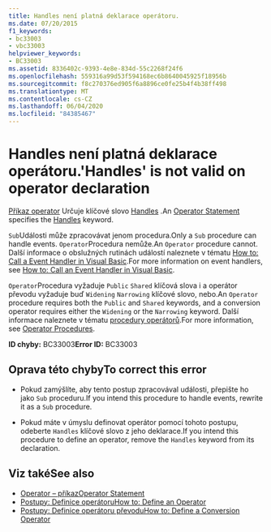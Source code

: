 ```yaml
---
title: Handles není platná deklarace operátoru.
ms.date: 07/20/2015
f1_keywords:
- bc33003
- vbc33003
helpviewer_keywords:
- BC33003
ms.assetid: 8336402c-9393-4e8e-834d-55c2268f24f6
ms.openlocfilehash: 559316a99d53f594168ec6b8640045925f18956b
ms.sourcegitcommit: f8c270376ed905f6a8896ce0fe25b4f4b38ff498
ms.translationtype: MT
ms.contentlocale: cs-CZ
ms.lasthandoff: 06/04/2020
ms.locfileid: "84385467"
---
```

# <a name="handles-is-not-valid-on-operator-declaration"></a><span data-ttu-id="fcc16-102">Handles není platná deklarace operátoru.</span><span class="sxs-lookup"><span data-stu-id="fcc16-102">'Handles' is not valid on operator declaration</span></span>
<span data-ttu-id="fcc16-103">[Příkaz operator](../language-reference/statements/operator-statement.md) Určuje klíčové slovo [Handles](../language-reference/statements/handles-clause.md) .</span><span class="sxs-lookup"><span data-stu-id="fcc16-103">An [Operator Statement](../language-reference/statements/operator-statement.md) specifies the [Handles](../language-reference/statements/handles-clause.md) keyword.</span></span>  
  
 <span data-ttu-id="fcc16-104">`Sub`Události může zpracovávat jenom procedura.</span><span class="sxs-lookup"><span data-stu-id="fcc16-104">Only a `Sub` procedure can handle events.</span></span> <span data-ttu-id="fcc16-105">`Operator`Procedura nemůže.</span><span class="sxs-lookup"><span data-stu-id="fcc16-105">An `Operator` procedure cannot.</span></span> <span data-ttu-id="fcc16-106">Další informace o obslužných rutinách událostí naleznete v tématu [How to: Call a Event Handler in Visual Basic](../programming-guide/language-features/procedures/how-to-call-an-event-handler.md).</span><span class="sxs-lookup"><span data-stu-id="fcc16-106">For more information on event handlers, see [How to: Call an Event Handler in Visual Basic](../programming-guide/language-features/procedures/how-to-call-an-event-handler.md).</span></span>  
  
 <span data-ttu-id="fcc16-107">`Operator`Procedura vyžaduje `Public` `Shared` klíčová slova i a operátor převodu vyžaduje buď `Widening` `Narrowing` klíčové slovo, nebo.</span><span class="sxs-lookup"><span data-stu-id="fcc16-107">An `Operator` procedure requires both the `Public` and `Shared` keywords, and a conversion operator requires either the `Widening` or the `Narrowing` keyword.</span></span> <span data-ttu-id="fcc16-108">Další informace naleznete v tématu [procedury operátorů](../programming-guide/language-features/procedures/operator-procedures.md).</span><span class="sxs-lookup"><span data-stu-id="fcc16-108">For more information, see [Operator Procedures](../programming-guide/language-features/procedures/operator-procedures.md).</span></span>  
  
 <span data-ttu-id="fcc16-109">**ID chyby:** BC33003</span><span class="sxs-lookup"><span data-stu-id="fcc16-109">**Error ID:** BC33003</span></span>  
  
## <a name="to-correct-this-error"></a><span data-ttu-id="fcc16-110">Oprava této chyby</span><span class="sxs-lookup"><span data-stu-id="fcc16-110">To correct this error</span></span>  
  
- <span data-ttu-id="fcc16-111">Pokud zamýšlíte, aby tento postup zpracovával události, přepište ho jako `Sub` proceduru.</span><span class="sxs-lookup"><span data-stu-id="fcc16-111">If you intend this procedure to handle events, rewrite it as a `Sub` procedure.</span></span>  
  
- <span data-ttu-id="fcc16-112">Pokud máte v úmyslu definovat operátor pomocí tohoto postupu, odeberte `Handles` klíčové slovo z jeho deklarace.</span><span class="sxs-lookup"><span data-stu-id="fcc16-112">If you intend this procedure to define an operator, remove the `Handles` keyword from its declaration.</span></span>  
  
## <a name="see-also"></a><span data-ttu-id="fcc16-113">Viz také</span><span class="sxs-lookup"><span data-stu-id="fcc16-113">See also</span></span>

- [<span data-ttu-id="fcc16-114">Operator – příkaz</span><span class="sxs-lookup"><span data-stu-id="fcc16-114">Operator Statement</span></span>](../language-reference/statements/operator-statement.md)
- [<span data-ttu-id="fcc16-115">Postupy: Definice operátoru</span><span class="sxs-lookup"><span data-stu-id="fcc16-115">How to: Define an Operator</span></span>](../programming-guide/language-features/procedures/how-to-define-an-operator.md)
- [<span data-ttu-id="fcc16-116">Postupy: Definice operátoru převodu</span><span class="sxs-lookup"><span data-stu-id="fcc16-116">How to: Define a Conversion Operator</span></span>](../programming-guide/language-features/procedures/how-to-define-a-conversion-operator.md)
